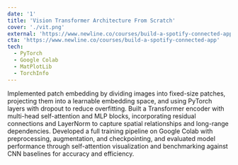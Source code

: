 ```yaml
---
date: '1'
title: 'Vision Transformer Architecture From Scratch'
cover: './vit.png'
external: 'https://www.newline.co/courses/build-a-spotify-connected-app'
cta: 'https://www.newline.co/courses/build-a-spotify-connected-app'
tech:
  - PyTorch
  - Google Colab
  - MatPlotLib
  - TorchInfo
---
```


Implemented patch embedding by dividing images into fixed-size patches, projecting them into a learnable embedding space, and using PyTorch layers with dropout to reduce overfitting. Built a Transformer encoder with multi-head self-attention and MLP blocks, incorporating residual connections and LayerNorm to capture spatial relationships and long-range dependencies. Developed a full training pipeline on Google Colab with preprocessing, augmentation, and checkpointing, and evaluated model performance through self-attention visualization and benchmarking against CNN baselines for accuracy and efficiency.
